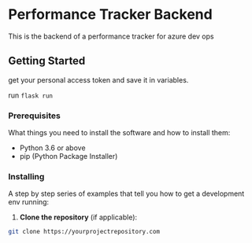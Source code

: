 # Performance Tracker Backend

This is the backend of a performance tracker for azure dev ops

## Getting Started

get your personal access token and save it in variables.

run `flask run`

### Prerequisites

What things you need to install the software and how to install them:

- Python 3.6 or above
- pip (Python Package Installer)

### Installing

A step by step series of examples that tell you how to get a development env running:

1. **Clone the repository** (if applicable):

```bash
git clone https://yourprojectrepository.com
```

